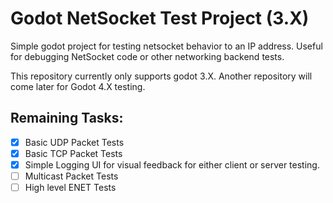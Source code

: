 # Godot NetSocket Test Project (3.X)

Simple godot project for testing netsocket behavior to an IP address. Useful for debugging NetSocket code or other networking backend tests.

This repository currently only supports godot 3.X. Another repository will come later for Godot 4.X testing. 

## Remaining Tasks:
- [x] Basic UDP Packet Tests
- [x] Basic TCP Packet Tests
- [x] Simple Logging UI for visual feedback for either client or server testing.
- [ ] Multicast Packet Tests
- [ ] High level ENET Tests
